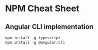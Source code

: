 # NPM Cheat Sheet

## Angular CLI implementation

```powershell
npm install -g typescript
npm install -g @angular/cli
```
